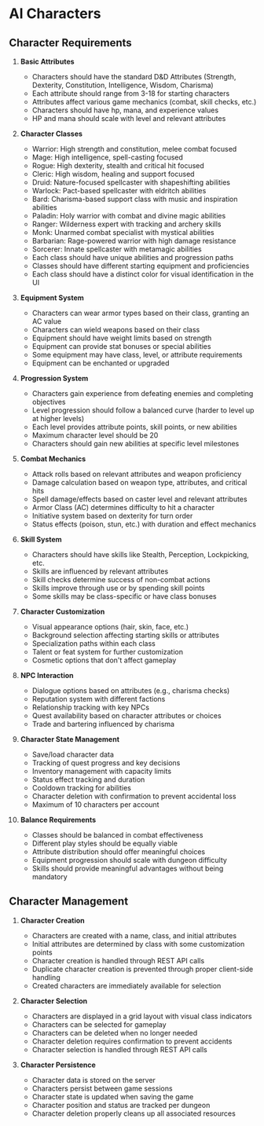 # AI Characters

## Character Requirements

1. **Basic Attributes**
   - Characters should have the standard D&D Attributes (Strength, Dexterity, Constitution, Intelligence, Wisdom, Charisma)
   - Each attribute should range from 3-18 for starting characters
   - Attributes affect various game mechanics (combat, skill checks, etc.)
   - Characters should have hp, mana, and experience values
   - HP and mana should scale with level and relevant attributes

2. **Character Classes**
   - Warrior: High strength and constitution, melee combat focused
   - Mage: High intelligence, spell-casting focused
   - Rogue: High dexterity, stealth and critical hit focused
   - Cleric: High wisdom, healing and support focused
   - Druid: Nature-focused spellcaster with shapeshifting abilities
   - Warlock: Pact-based spellcaster with eldritch abilities
   - Bard: Charisma-based support class with music and inspiration abilities
   - Paladin: Holy warrior with combat and divine magic abilities
   - Ranger: Wilderness expert with tracking and archery skills
   - Monk: Unarmed combat specialist with mystical abilities
   - Barbarian: Rage-powered warrior with high damage resistance
   - Sorcerer: Innate spellcaster with metamagic abilities
   - Each class should have unique abilities and progression paths
   - Classes should have different starting equipment and proficiencies
   - Each class should have a distinct color for visual identification in the UI

3. **Equipment System**
   - Characters can wear armor types based on their class, granting an AC value
   - Characters can wield weapons based on their class
   - Equipment should have weight limits based on strength
   - Equipment can provide stat bonuses or special abilities
   - Some equipment may have class, level, or attribute requirements
   - Equipment can be enchanted or upgraded

4. **Progression System**
   - Characters gain experience from defeating enemies and completing objectives
   - Level progression should follow a balanced curve (harder to level up at higher levels)
   - Each level provides attribute points, skill points, or new abilities
   - Maximum character level should be 20
   - Characters should gain new abilities at specific level milestones

5. **Combat Mechanics**
   - Attack rolls based on relevant attributes and weapon proficiency
   - Damage calculation based on weapon type, attributes, and critical hits
   - Spell damage/effects based on caster level and relevant attributes
   - Armor Class (AC) determines difficulty to hit a character
   - Initiative system based on dexterity for turn order
   - Status effects (poison, stun, etc.) with duration and effect mechanics

6. **Skill System**
   - Characters should have skills like Stealth, Perception, Lockpicking, etc.
   - Skills are influenced by relevant attributes
   - Skill checks determine success of non-combat actions
   - Skills improve through use or by spending skill points
   - Some skills may be class-specific or have class bonuses

7. **Character Customization**
   - Visual appearance options (hair, skin, face, etc.)
   - Background selection affecting starting skills or attributes
   - Specialization paths within each class
   - Talent or feat system for further customization
   - Cosmetic options that don't affect gameplay

8. **NPC Interaction**
   - Dialogue options based on attributes (e.g., charisma checks)
   - Reputation system with different factions
   - Relationship tracking with key NPCs
   - Quest availability based on character attributes or choices
   - Trade and bartering influenced by charisma

9. **Character State Management**
   - Save/load character data
   - Tracking of quest progress and key decisions
   - Inventory management with capacity limits
   - Status effect tracking and duration
   - Cooldown tracking for abilities
   - Character deletion with confirmation to prevent accidental loss
   - Maximum of 10 characters per account

10. **Balance Requirements**
    - Classes should be balanced in combat effectiveness
    - Different play styles should be equally viable
    - Attribute distribution should offer meaningful choices
    - Equipment progression should scale with dungeon difficulty
    - Skills should provide meaningful advantages without being mandatory

## Character Management

1. **Character Creation**
   - Characters are created with a name, class, and initial attributes
   - Initial attributes are determined by class with some customization points
   - Character creation is handled through REST API calls
   - Duplicate character creation is prevented through proper client-side handling
   - Created characters are immediately available for selection

2. **Character Selection**
   - Characters are displayed in a grid layout with visual class indicators
   - Characters can be selected for gameplay
   - Characters can be deleted when no longer needed
   - Character deletion requires confirmation to prevent accidents
   - Character selection is handled through REST API calls

3. **Character Persistence**
   - Character data is stored on the server
   - Characters persist between game sessions
   - Character state is updated when saving the game
   - Character position and status are tracked per dungeon
   - Character deletion properly cleans up all associated resources
